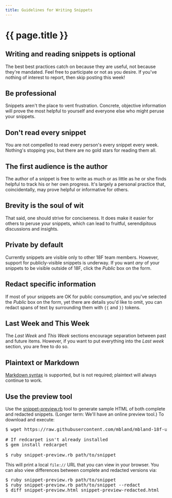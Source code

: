 ```yaml
---
title: Guidelines for Writing Snippets
---
```

# {{ page.title }}

## Writing and reading snippets is optional

The best best practices catch on because they are useful, not because they're mandated. Feel free to participate or not as you desire. If you've nothing of interest to report, then skip posting this week!

## Be professional

Snippets aren't the place to vent frustration. Concrete, objective information will prove the most helpful to yourself and everyone else who might peruse your snippets.

## Don't read every snippet

You are not compelled to read every person's every snippet every week. Nothing's stopping you, but there are no gold stars for reading them all.

## The first audience is the author

The author of a snippet is free to write as much or as little as he or she finds helpful to track his or her own progress. It's largely a personal practice that, coincidentally, may prove helpful or informative for others.

## Brevity is the soul of wit

That said, one should strive for conciseness. It does make it easier for others to peruse your snippets, which can lead to fruitful, serendipitous discussions and insights.

## Private by default

Currently snippets are visible only to other 18F team members. However, support for publicly-visible snippets is underway. If you want _any_ of your snippets to be visible outside of 18F, click the _Public_ box on the form.

## Redact specific information

If most of your snippets are OK for public consumption, and you've selected the _Public_ box on the form, yet there are details you'd like to omit, you can redact spans of text by surrounding them with <code>&#123;&#123;</code> and <code>&#125;&#125;</code> tokens.

## Last Week and This Week

The *Last Week* and *This Week* sections encourage separation between past and future items. However, if you want to put everything into the *Last week* section, you are free to do so.

## Plaintext or Markdown

[Markdown syntax](http://daringfireball.net/projects/markdown/) is supported, but is not required; plaintext will always continue to work.

## Use the preview tool

Use the [snippet-preview.rb](https://github.com/mbland/mbland-18f-utils/blob/master/snippets/snippet-preview.rb) tool to generate sample HTML of both complete and redacted snippets. (Longer term: We'll have an online preview tool.) To download and execute:

<pre>
$ wget https://raw.githubusercontent.com/mbland/mbland-18f-utils/master/snippets/snippet-preview.rb

# If redcarpet isn't already installed
$ gem install redcarpet

$ ruby snippet-preview.rb path/to/snippet
</pre>

This will print a local `file://` URL that you can view in your browser. You can also view differences between complete and redacted versions via:

<pre>
$ ruby snippet-preview.rb path/to/snippet
$ ruby snippet-preview.rb path/to/snippet --redact
$ diff snippet-preview.html snippet-preview-redacted.html
</pre>
